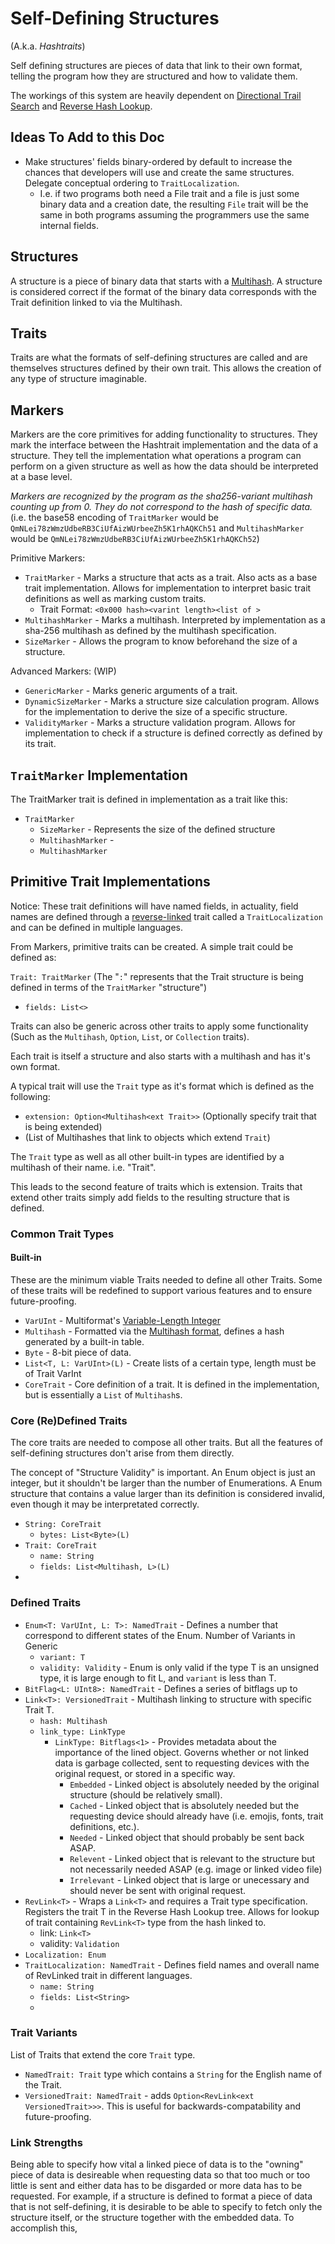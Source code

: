 # Self-Defining Structures
(A.k.a. *Hashtraits*)

Self defining structures are pieces of data that link to their own format, telling the program how they are structured and how to validate them. 

The workings of this system are heavily dependent on [Directional Trail Search](directional-trail-search.md) and [Reverse Hash Lookup](reverse-hash-lookup.md).

## Ideas To Add to this Doc
 - Make structures' fields binary-ordered by default to increase the chances that developers will use and create the same structures. Delegate conceptual ordering to `TraitLocalization`.
   - I.e. if two programs both need a File trait and a file is just some binary data and a creation date, the resulting `File` trait will be the same in both programs assuming the programmers use the same internal fields.

## Structures

A structure is a piece of binary data that starts with a [Multihash](https://multiformats.io/multihash/).
A structure is considered correct if the format of the binary data corresponds with the Trait definition linked to via the Multihash.

## Traits

Traits are what the formats of self-defining structures are called and are themselves structures defined by their own trait. This allows the creation of any type of structure imaginable.

## Markers

Markers are the core primitives for adding functionality to structures. They mark the interface between the Hashtrait implementation and the data of a structure. They tell the implementation what operations a program can perform on a given structure as well as how the data should be interpreted at a base level.

*Markers are recognized by the program as the sha256-variant multihash counting up from 0. They do not correspond to the hash of specific data.* (i.e. the base58 encoding of `TraitMarker` would be `QmNLei78zWmzUdbeRB3CiUfAizWUrbeeZh5K1rhAQKCh51` and `MultihashMarker` would be `QmNLei78zWmzUdbeRB3CiUfAizWUrbeeZh5K1rhAQKCh52`)

Primitive Markers:
 - `TraitMarker` - Marks a structure that acts as a trait. Also acts as a base trait implementation. Allows for implementation to interpret basic trait definitions as well as marking custom traits.
   - Trait Format: `<0x000 hash><varint length><list of >`
 - `MultihashMarker` - Marks a multihash. Interpreted by implementation as a sha-256 multihash as defined by the multihash specification.
 - `SizeMarker` - Allows the program to know beforehand the size of a structure.

Advanced Markers: (WIP)
 - `GenericMarker` - Marks generic arguments of a trait.
 - `DynamicSizeMarker` - Marks a structure size calculation program. Allows for the implementation to derive the size of a specific structure.
 - `ValidityMarker` - Marks a structure validation program. Allows for implementation to check if a structure is defined correctly as defined by its trait.

## `TraitMarker` Implementation

The TraitMarker trait is defined in implementation as a trait like this:

 - `TraitMarker`
   - `SizeMarker` - Represents the size of the defined structure
   - `MultihashMarker` - 
   - `MultihashMarker`

## Primitive Trait Implementations

Notice: These trait definitions will have named fields, in actuality, field names are defined through a [reverse-linked](./reverse-hash-lookup.md) trait called a `TraitLocalization` and can be defined in multiple languages.

From Markers, primitive traits can be created. A simple trait could be defined as:

`Trait: TraitMarker` (The "`:`" represents that the Trait structure is being defined in terms of the `TraitMarker` "structure")
 - `fields: List<>`



Traits can also be generic across other traits to apply some functionality (Such as the `Multihash`, `Option`, `List`, or `Collection` traits).

Each trait is itself a structure and also starts with a multihash and has it's own format.

A typical trait will use the `Trait` type as it's format which is defined as the following:
 - `extension: Option<Multihash<ext Trait>>` (Optionally specify trait that is being extended)
 -  (List of Multihashes that link to objects which extend `Trait`)

The `Trait` type as well as all other built-in types are identified by a multihash of their name. i.e. "Trait".

This leads to the second feature of traits which is extension. Traits that extend other traits simply add fields to the resulting structure that is defined.

### Common Trait Types
#### Built-in
These are the minimum viable Traits needed to define all other Traits. Some of these traits will be redefined to support various features and to ensure future-proofing.

 - `VarUInt` - Multiformat's [Variable-Length Integer](https://github.com/multiformats/unsigned-varint)
 - `Multihash` - Formatted via the [Multihash format](https://multiformats.io/multihash/), defines a hash generated by a built-in table.
 - `Byte` - 8-bit piece of data.
 - `List<T, L: VarUInt>(L)` - Create lists of a certain type, length must be of Trait VarInt
 - `CoreTrait` - Core definition of a trait. It is defined in the implementation, but is essentially a `List` of `Multihash`s.

### Core (Re)Defined Traits
The core traits are needed to compose all other traits. But all the features of self-defining structures don't arise from them directly.

The concept of "Structure Validity" is important. An Enum object is just an integer, but it shouldn't be larger than the number of Enumerations. A Enum structure that contains a value larger than its definition is considered invalid, even though it may be interpretated correctly.

 - `String: CoreTrait`
   - `bytes: List<Byte>(L)`
 - `Trait: CoreTrait`
   - `name: String`
   - `fields: List<Multihash, L>(L)`
 - 

### Defined Traits
 - `Enum<T: VarUInt, L: T>: NamedTrait` - Defines a number that correspond to different states of the Enum. Number of Variants in Generic
   - `variant: T`
   - `validity: Validity` - Enum is only valid if the type T is an unsigned type, it is large enough to fit L, and `variant` is less than T.
 - `BitFlag<L: UInt8>: NamedTrait` - Defines a series of bitflags up to 
 - `Link<T>: VersionedTrait` - Multihash linking to structure with specific Trait T.
   - `hash: Multihash`
   - `link_type: LinkType`
     - `LinkType: Bitflags<1>` - Provides metadata about the importance of the lined object. Governs whether or not linked data is garbage collected, sent to requesting devices with the original request, or stored in a specific way.
       - `Embedded` - Linked object is absolutely needed by the original structure (should be relatively small).
       - `Cached` - Linked object that is absolutely needed but the requesting device should already have (i.e. emojis, fonts, trait definitions, etc.).
       - `Needed` - Linked object that should probably be sent back ASAP.
       - `Relevent` - Linked object that is relevant to the structure but not necessarily needed ASAP (e.g. image or linked video file)
       - `Irrelevant` - Linked object that is large or unecessary and should never be sent with original request.
 - `RevLink<T>` - Wraps a `Link<T>` and requires a Trait type specification. Registers the trait T in the Reverse Hash Lookup tree. Allows for lookup of trait containing `RevLink<T>` type from the hash linked to.
   - link: `Link<T>`
   - validity: `Validation`
 - `Localization: Enum`
 - `TraitLocalization: NamedTrait` - Defines field names and overall name of RevLinked trait in different languages.
   - `name: String`
   - `fields: List<String>`
   - 


### Trait Variants

List of Traits that extend the core `Trait` type.
 - `NamedTrait: Trait` type which contains a `String` for the English name of the Trait.
 - `VersionedTrait: NamedTrait` - adds `Option<RevLink<ext VersionedTrait>>>`. This is useful for backwards-compatability and future-proofing.


### Link Strengths

Being able to specify how vital a linked piece of data is to the "owning" piece of data is desireable when requesting data so that too much or too little is sent and either data has to be disgarded or more data has to be requested. For example, if a structure is defined to format a piece of data that is not self-defining, it is desirable to be able to specify to fetch only the structure itself, or the structure together with the embedded data. To accomplish this, 